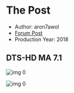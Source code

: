 # The Post

* Author: aron7awol
* [Forum Post](https://www.avsforum.com/threads/bass-eq-for-filtered-movies.2995212/post-56747736)
* Production Year: 2018

## DTS-HD MA 7.1

![img 0](https://i.imgur.com/odncoRe.jpg)

![img 0](https://i.imgur.com/vG6ZIRm.png)

